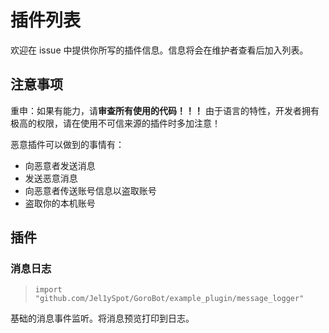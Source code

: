 # 插件列表

欢迎在 issue 中提供你所写的插件信息。信息将会在维护者查看后加入列表。

## 注意事项
重申：如果有能力，请**审查所有使用的代码！！！**
由于语言的特性，开发者拥有极高的权限，请在使用不可信来源的插件时多加注意！

恶意插件可以做到的事情有：
- 向恶意者发送消息
- 发送恶意消息
- 向恶意者传送账号信息以盗取账号
- 盗取你的本机账号

## 插件
### 消息日志
>`import "github.com/Jel1ySpot/GoroBot/example_plugin/message_logger"`

基础的消息事件监听。将消息预览打印到日志。
